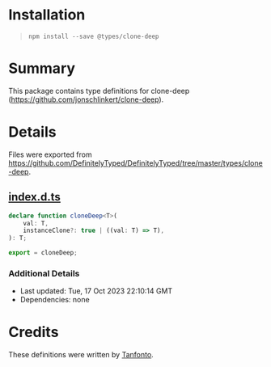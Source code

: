 # Installation
> `npm install --save @types/clone-deep`

# Summary
This package contains type definitions for clone-deep (https://github.com/jonschlinkert/clone-deep).

# Details
Files were exported from https://github.com/DefinitelyTyped/DefinitelyTyped/tree/master/types/clone-deep.
## [index.d.ts](https://github.com/DefinitelyTyped/DefinitelyTyped/tree/master/types/clone-deep/index.d.ts)
````ts
declare function cloneDeep<T>(
    val: T,
    instanceClone?: true | ((val: T) => T),
): T;

export = cloneDeep;

````

### Additional Details
 * Last updated: Tue, 17 Oct 2023 22:10:14 GMT
 * Dependencies: none

# Credits
These definitions were written by [Tanfonto](https://github.com/tanfonto).

